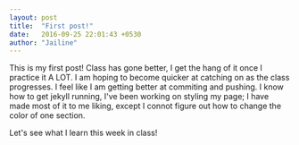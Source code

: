 ```yaml
---
layout: post
title:  "First post!"
date:   2016-09-25 22:01:43 +0530
author: "Jailine"
---
```

This is my first post! Class has gone better, I get the hang of it once I practice it A LOT.  I am hoping to become quicker at catching on as the class progresses. 
I feel like I am getting better at commiting and pushing.  I know how to get jekyll running, I've been working on styling my page; I have made most of it to me liking, except I connot figure out how to change the color of one section.

Let's see what I learn this week in class!


